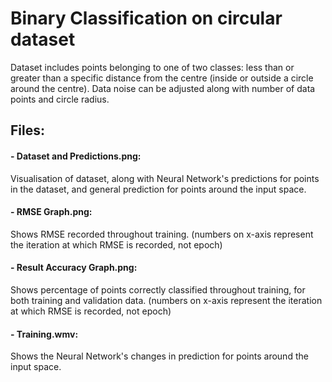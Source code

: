 # Binary Classification on circular dataset

Dataset includes points belonging to one of two classes: less than or greater than a specific distance from the centre (inside or outside a circle around the centre). Data noise can be adjusted along with number of data points and circle radius.

## Files:  
#### - Dataset and Predictions.png:  
Visualisation of dataset, along with Neural Network's predictions for points in the dataset, and general prediction for points around the input space.

#### - RMSE Graph.png:  
Shows RMSE recorded throughout training. (numbers on x-axis represent the iteration at which RMSE is recorded, not epoch)

#### - Result Accuracy Graph.png:
Shows percentage of points correctly classified throughout training, for both training and validation data. (numbers on x-axis represent the iteration at which RMSE is recorded, not epoch)

#### - Training.wmv:
Shows the Neural Network's changes in prediction for points around the input space.
